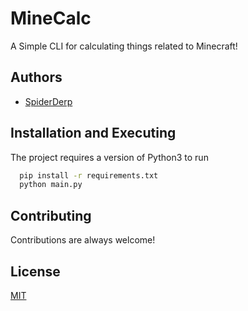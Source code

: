 
# MineCalc

A Simple CLI for calculating things related to Minecraft!


## Authors

- [SpiderDerp](https://www.github.com/SpiderDerp)


## Installation and Executing

The project requires a version of Python3 to run

```bash
  pip install -r requirements.txt
  python main.py
```
    
## Contributing

Contributions are always welcome!


## License

[MIT](https://choosealicense.com/licenses/mit/)

